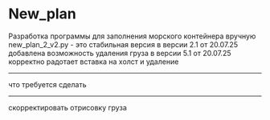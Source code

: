 # New_plan
Разработка программы для заполнения морского контейнера вручную
new_plan_2_v2.py - это  стабильная версия
в версии 2.1 от 20.07.25 добавлена возможность удаления груза 
в версии 5.1 от 20.07.25 корректно радотает вставка на холст и удаление

_____
что требуется сделать
_____
скорректировать отрисовку груза
